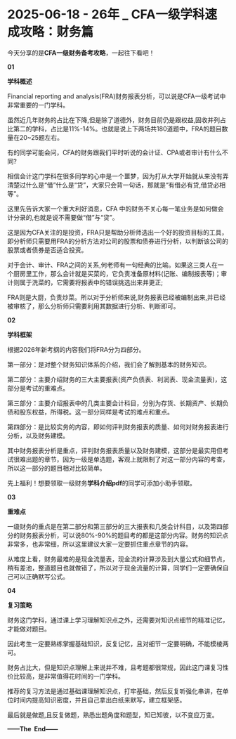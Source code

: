 # 2025-06-18 - 26年 _ CFA一级学科速成攻略：财务篇

今天分享的是**CFA一级财务备考攻略**，一起往下看吧！

**01**

**学科概述**

Financial reporting and analysis(FRA)财务报表分析，可以说是CFA一级考试中非常重要的一门学科。

虽然近几年财务的占比在下降,但是除了道德外，财务目前仍是跟权益,固收并列占比第二的学科，占比是11%-14%。也就是说上下两场共180道题中，FRA的题目数量在20~25题左右。

有的同学可能会问，CFA的财务跟我们平时听说的会计证、CPA或者审计有什么不同?

相信会计这门学科在很多同学的心中是一个噩梦，因为打从大学开始就从来没有弄清楚过什么是“借”什么是“贷”，大家只会背一句话，那就是“有借必有贷,借贷必相等”。

这里先告诉大家一个重大利好消息，CFA 中的财务不关心每一笔业务是如何做会计分录的,也就是说不需要做“借”与“贷”。

这是因为CFA关注的是投资，FRA只是帮助分析师选出一个好的投资目标的工具，即分析师只需要用FRA的分析方法对公司的股票和债券进行分析，以判断该公司的股票或者债券是否适合投资。

对于会计、审计、FRA之间的关系,何老师有一句经典的比喻。如果这三类人在一个厨房里工作，那么会计就是买菜的，它负责准备原材料(记账、编制报表等)；审计则属于洗菜的，它需要将报表中的错误挑选出来并更正;

FRA则是大厨，负责炒菜。所以对于分析师来说,财务报表已经被编制出来,并已经被审核了，那么分析师只需要利用其数据进行分析、判断即可。

**02**

**学科框架**

根据2026年新考纲的内容我们将FRA分为四部分。

第一部分：是对整个财务知识体系的介绍，我们会了解到基本的财务知识。

第二部分：主要介绍财务的三大主要报表(资产负债表、利润表、现金流量表)，这部分是考试的重难点。

第三部分：主要介绍报表中的几类主要会计科目，分别为存货、长期资产、长期负债和股东权益，所得税。这一部分同样是考试的难点和重点。

第四部分：是比较实务的内容，即如何评判财务报表的质量、如何对财务报表进行分析，以及财务建模。

其中财务报表分析是重点，评判财务报表质量以及财务建模，这部分是最实用但考试很难出题的章节，因为一级是单选题，客观上就限制了对这一部分内容的考查，所以这一部分的题目相对比较简单。

先上福利！想要领取一级财务**学科介绍pdf**的同学可添加小助手领取。


**03**

**重难点**

一级财务的重点是在第二部分和第三部分的三大报表和几类会计科目，以及第四部分的财务报表分析，可以说80%-90%的题目考的都是这部分内容。财务的知识点非常多，也非常细，所以这里建议大家一定要抓住重点章节的内容。


从难度上看，财务最难的是现金流量表，现金流的计算涉及到大量公式和细节点，稍有差池，整道题目也就做错了，所以对于现金流量的计算，同学们一定要确保自己可以正确默写公式。


**04**

**复习策略**

财务这门学科，通过课上学习理解知识点之外，还需要对知识点细节的精准记忆，才能做对题目。

因此考生一定要熟练掌握基础知识，反复记忆，且对细节一定要明确，不能模棱两可。

财务占比大，但是知识点理解上来说并不难，且考题都很常规，因此这门课复习性价比较高，是非常值得花时间的一门学科。

推荐的复习方法是通过基础课理解知识点，打牢基础，然后反复听强化串讲，在单位时间内提高知识密度，并且自己拿出白纸来默写，建立框架感。

最后就是做题,且反复做题，熟悉出题角度和题型，知已知彼，以不变应万变。

**——The  End——**
